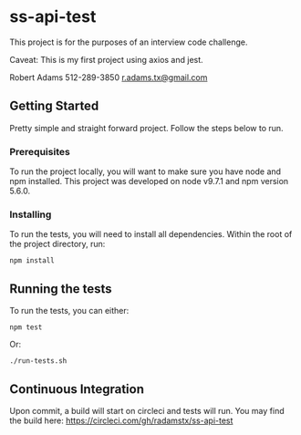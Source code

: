 # ss-api-test

This project is for the purposes of an interview code challenge.

Caveat: This is my first project using axios and jest.

Robert Adams 512-289-3850 <r.adams.tx@gmail.com>

## Getting Started

Pretty simple and straight forward project. Follow the steps below to run.

### Prerequisites

To run the project locally, you will want to make sure you have node and npm installed.
This project was developed on node v9.7.1 and npm version 5.6.0.


### Installing

To run the tests, you will need to install all dependencies. Within the root of the project directory, run:

```
npm install
```

## Running the tests

To run the tests, you can either:

```
npm test
```

Or:

```
./run-tests.sh
```

## Continuous Integration

Upon commit, a build will start on circleci and tests will run. You may find the build here: https://circleci.com/gh/radamstx/ss-api-test

